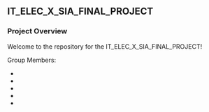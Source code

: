 ## IT_ELEC_X_SIA_FINAL_PROJECT

### Project Overview

Welcome to the repository for the IT_ELEC_X_SIA_FINAL_PROJECT!

Group Members:

-
-
-
-
-
